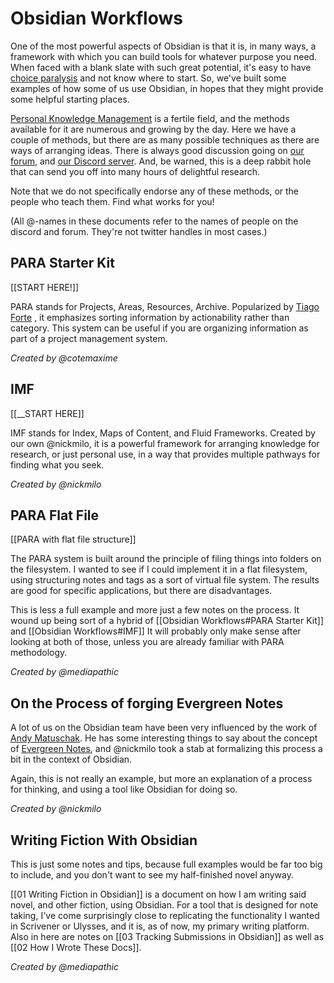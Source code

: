 # Obsidian Workflows

One of the most powerful aspects of Obsidian is that it is, in many ways, a framework with which you can build tools for whatever purpose you need. When faced with a blank slate with such great potential, it's easy to have [choice paralysis](https://en.wikipedia.org/wiki/Analysis_paralysis) and not know where to start. So, we've built some examples of how some of us use Obsidian, in hopes that they might provide some helpful starting places.

[Personal Knowledge Management](https://en.wikipedia.org/wiki/Personal_knowledge_management) is a fertile field, and the methods available for it are numerous and growing by the day. Here we have a couple of methods, but there are as many possible techniques as there are ways of arranging ideas. There is always good discussion going on [our forum](https://forum.obsidian.md/c/knowledge-management/6), and [our Discord server](https://obsidian.md/community). And, be warned, this is a deep rabbit hole that can send you off into many hours of delightful research.

Note that we do not specifically endorse any of these methods, or the people who teach them. Find what works for you!

(All @-names in these documents refer to the names of people on the discord and forum. They're not twitter handles in most cases.)

## PARA Starter Kit

[[START HERE!]]

PARA stands for Projects, Areas, Resources, Archive. Popularized by [Tiago Forte](https://fortelabs.co/blog/para/) , it emphasizes sorting information by actionability rather than category. This system can be useful if you are organizing information as part of a project management system.

_Created by @cotemaxime_

## IMF

[[__START HERE]]

IMF stands for Index, Maps of Content, and Fluid Frameworks. Created by our own @nickmilo, it is a powerful framework for arranging knowledge for research, or just personal use, in a way that provides multiple pathways for finding what you seek.

_Created by @nickmilo_

## PARA Flat File

[[PARA with flat file structure]]

The PARA system is built around the principle of filing things into folders on the filesystem. I wanted to see if I could implement it in a flat filesystem, using structuring notes and tags as a sort of virtual file system. The results are good for specific applications, but there are disadvantages.

This is less a full example and more just a few notes on the process. It wound up being sort of a hybrid of [[Obsidian Workflows#PARA Starter Kit]] and [[Obsidian Workflows#IMF]] It will probably only make sense after looking at both of those, unless you are already familiar with PARA methodology.

_Created by @mediapathic_

## On the Process of forging Evergreen Notes

A lot of us on the Obsidian team have been very influenced by the work of [Andy Matuschak](https://notes.andymatuschak.org/About_these_notes). He has some interesting things to say about the concept of [Evergreen Notes](https://notes.andymatuschak.org/z5aJUJcSbxuQxzHr2YvaY4cX5TuvLQT7r27Dz), and @nickmilo took a stab at formalizing this process a bit in the context of Obsidian.

Again, this is not really an example, but more an explanation of a process for thinking, and using a tool like Obsidian for doing so.

_Created by @nickmilo_

## Writing Fiction With Obsidian

This is just some notes and tips, because full examples would be far too big to include, and you don't want to see my half-finished novel anyway.

[[01 Writing Fiction in Obsidian]] is a document on how I am writing said novel, and other fiction, using Obsidian. For a tool that is designed for note taking, I've come surprisingly close to replicating the functionality I wanted in Scrivener or Ulysses, and it is, as of now, my primary writing platform. Also in here are notes on [[03 Tracking Submissions in Obsidian]] as well as [[02 How I Wrote These Docs]].

_Created by @mediapathic_
